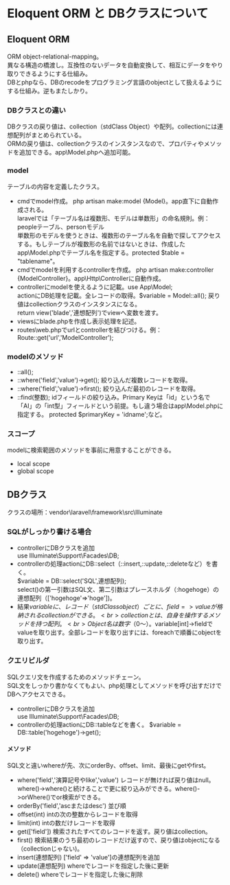 # Eloquent ORM と DBクラスについて

## Eloquent ORM
ORM object-relational-mapping。<br>
異なる構造の橋渡し。互換性のないデータを自動変換して、相互にデータをやり取りできるようにする仕組み。<br>
DBとphpなら、DBのrecodeをプログラミング言語のobjectとして扱えるようにする仕組み。逆もまたしかり。
### DBクラスとの違い
DBクラスの戻り値は、collection（stdClass Object）や配列。collectionには連想配列がまとめられている。<br>
ORMの戻り値は、collectionクラスのインスタンスなので、プロパティやメソッドを追加できる。app\Model.phpへ追加可能。
### model
テーブルの内容を定義したクラス。
- cmdでmodel作成。 php artisan make:model {Model}。app直下に自動作成される。<br>
laravelでは「テーブル名は複数形、モデルは単数形」の命名規則。例：peopleテーブル、personモデル<br>
単数形のモデルを使うときは、複数形のテーブル名を自動で探してアクセスする。もしテーブルが複数形の名前ではないときは、作成したapp\Model.phpでテーブル名を指定する。protected $table = "tablename"。
- cmdでmodelを利用するcontrollerを作成。 php artisan make:controller {ModelController}。app\Http\Controllerに自動作成。<br>
- controllerにmodelを使えるように記載。use App\Model;<br>
actionにDB処理を記載。全レコードの取得。$variable = Model::all(); 戻り値はcollectionクラスのインスタンスになる。<br>
return view('blade','連想配列')でviewへ変数を渡す。
- viewsにblade.phpを作成し表示処理を記述。
- routes\web.phpでurlとcontrollerを結びつける。例：Route::get('url','ModelController');
### modelのメソッド
- ::all();
- ::where('field','value')->get(); 絞り込んだ複数レコードを取得。
- ::where('field','value')->first(); 絞り込んだ最初のレコードを取得。
- ::find(整数);  idフィールドの絞り込み。Primary Keyは「id」という名で「AI」の「int型」フィールドという前提。もし違う場合はapp\Model.phpに指定する。 protected $primaryKey = 'idname';など。
### スコープ
modelに検索範囲のメソッドを事前に用意することができる。
- local scope
- global scope

## DBクラス
クラスの場所：vendor\laravel\framework\src\Illuminate
### SQLがしっかり書ける場合
- controllerにDBクラスを追加<br>
use Illuminate\Support\Facades\DB;
- controllerの処理actionにDB::select（::insert,::update,::deleteなど）を書く。<br>
$variable = DB::select('SQL',連想配列);<br>
select()の第一引数はSQL文、第二引数はプレースホルダ（:hogehoge）の連想配列（['hogehoge'=>'hoge'])。
- 結果$variableに、レコード（stdClass object）ごとに、field => valueが格納されるcollectionができる。<br>
collectionとは、自身を操作するメソッドを持つ配列。<br>
Object名は数字（0～）。$variable[int]->fieldでvalueを取り出す。全部レコードを取り出すには、foreachで順番にobjectを取り出す。
### クエリビルダ
SQLクエリ文を作成するためのメソッドチェーン。<br>
SQL文をしっかり書かなくてもよい、php処理としてメソッドを呼び出すだけでDBへアクセスできる。
- controllerにDBクラスを追加<br>
use Illuminate\Support\Facades\DB;
- controllerの処理actionにDB::tableなどを書く。
$variable = DB::table('hogehoge')->get();<br>
#### メソッド
SQL文と違いwhereが先、次にorderBy、offset、limit、最後にgetやfirst。
- where('field','演算記号やlike','value') レコードが無ければ戻り値はnull。<br>
where()->where()と続けることで更に絞り込みができる。where()->orWhere()でor検索ができる。
- orderBy('field','ascまたはdesc')  並び順
- offset(int)  intの次の整数からレコードを取得
- limit(int)  intの数だけレコードを取得
- get(['field'])  検索されたすべてのレコードを返す。戻り値はcollection。
- first()  検索結果のうち最初のレコードだけ返すので、戻り値はobjectになる（collectionじゃない)。
- insert(連想配列)  ['field' => 'value']の連想配列を追加
- update(連想配列)  whereでレコードを指定した後に更新
- delete()   whereでレコードを指定した後に削除